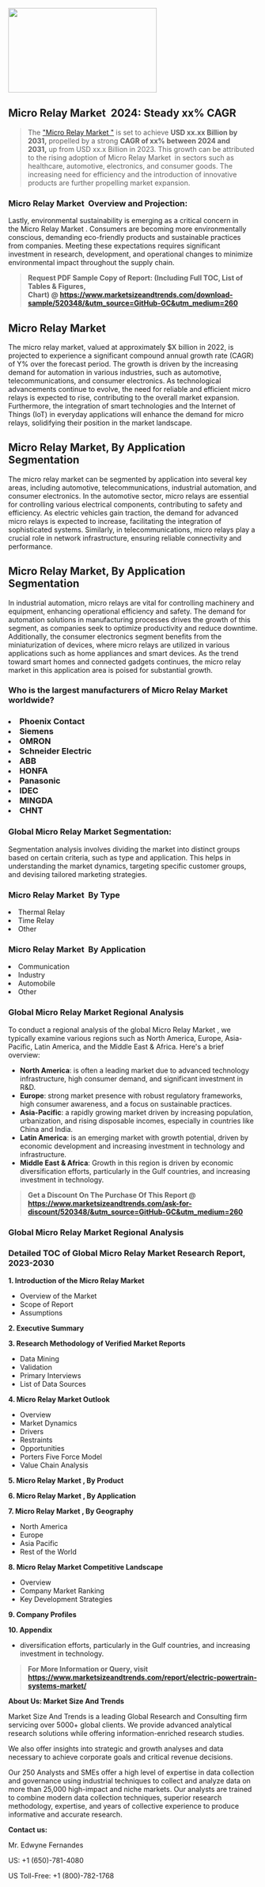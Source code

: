 <p><img class="alignnone size-medium wp-image-20088" src="https://ffe5etoiles.com/wp-content/uploads/2024/12/MST1-300x171.png" alt="" width="300" height="171" /></p><h2 id="ember46" class="ember-view reader-text-block__heading-2">Micro Relay Market &nbsp;2024: Steady&nbsp;xx% CAGR</h2><blockquote id="ember47" class="ember-view reader-text-block__blockquote">The&nbsp;<a class="app-aware-link " href="https://www.marketsizeandtrends.com/download-sample/520348/&utm_source=GitHub-GC&utm_medium=260" target="_blank" data-test-app-aware-link="">"Micro Relay Market "</a>&nbsp;is set to achieve&nbsp;<strong>USD&nbsp;xx.xx&nbsp;Billion by 2031,</strong>&nbsp;propelled by a strong&nbsp;<strong>CAGR of&nbsp;xx% between 2024 and 2031,</strong>&nbsp;up from USD xx.x Billion in 2023. This growth can be attributed to the rising adoption of&nbsp;Micro Relay Market &nbsp;in sectors such as healthcare, automotive, electronics, and consumer goods. The increasing need for efficiency and the introduction of innovative products are further propelling market expansion.</blockquote><h3 id="ember48" class="ember-view reader-text-block__heading-3">Micro Relay Market &nbsp;Overview and Projection:</h3><p id="ember49" class="ember-view reader-text-block__paragraph">Lastly, environmental sustainability is emerging as a critical concern in the&nbsp;Micro Relay Market . Consumers are becoming more environmentally conscious, demanding eco-friendly products and sustainable practices from companies. Meeting these expectations requires significant investment in research, development, and operational changes to minimize environmental impact throughout the supply chain.</p><blockquote id="ember50" class="ember-view reader-text-block__blockquote"><strong>Request PDF Sample Copy of Report: (Including Full TOC, List of Tables &amp; Figures, Chart)&nbsp;@&nbsp;<strong><a href="https://www.marketsizeandtrends.com/download-sample/520348/&utm_source=GitHub-GC&utm_medium=260" target="_blank">https://www.marketsizeandtrends.com/download-sample/520348/&utm_source=GitHub-GC&utm_medium=260</a></strong></strong></blockquote><h3 class=""> <h2>Micro Relay Market</h2><p>The micro relay market, valued at approximately $X billion in 2022, is projected to experience a significant compound annual growth rate (CAGR) of Y% over the forecast period. The growth is driven by the increasing demand for automation in various industries, such as automotive, telecommunications, and consumer electronics. As technological advancements continue to evolve, the need for reliable and efficient micro relays is expected to rise, contributing to the overall market expansion. Furthermore, the integration of smart technologies and the Internet of Things (IoT) in everyday applications will enhance the demand for micro relays, solidifying their position in the market landscape.</p><h2>Micro Relay Market, By Application Segmentation</h2><p>The micro relay market can be segmented by application into several key areas, including automotive, telecommunications, industrial automation, and consumer electronics. In the automotive sector, micro relays are essential for controlling various electrical components, contributing to safety and efficiency. As electric vehicles gain traction, the demand for advanced micro relays is expected to increase, facilitating the integration of sophisticated systems. Similarly, in telecommunications, micro relays play a crucial role in network infrastructure, ensuring reliable connectivity and performance.</p><h2>Micro Relay Market, By Application Segmentation</h2><p>In industrial automation, micro relays are vital for controlling machinery and equipment, enhancing operational efficiency and safety. The demand for automation solutions in manufacturing processes drives the growth of this segment, as companies seek to optimize productivity and reduce downtime. Additionally, the consumer electronics segment benefits from the miniaturization of devices, where micro relays are utilized in various applications such as home appliances and smart devices. As the trend toward smart homes and connected gadgets continues, the micro relay market in this application area is poised for substantial growth.</p></h3><h3 id="" class="">Who is the largest manufacturers of&nbsp;Micro Relay Market worldwide?</h3><h3 class=""></Li><Li>Phoenix Contact</Li><Li> Siemens</Li><Li> OMRON</Li><Li> Schneider Electric</Li><Li> ABB</Li><Li> HONFA</Li><Li> Panasonic</Li><Li> IDEC</Li><Li> MINGDA</Li><Li> CHNT</h3><h3 id="ember53" class="ember-view reader-text-block__heading-3">Global&nbsp;Micro Relay Market Segmentation:</h3><p id="ember54" class="ember-view reader-text-block__paragraph">Segmentation analysis involves dividing the market into distinct groups based on certain criteria, such as type and application. This helps in understanding the market dynamics, targeting specific customer groups, and devising tailored marketing strategies.</p><h3 id="" class="">Micro Relay Market &nbsp;By Type</h3><p></Li><Li>Thermal Relay</Li><Li> Time Relay</Li><Li> Other</p><h3 id="" class="">Micro Relay Market &nbsp;By Application</h3><p class=""></Li><Li>Communication</Li><Li> Industry</Li><Li> Automobile</Li><Li> Other</p><h3 id="ember62" class="ember-view reader-text-block__heading-3">Global Micro Relay Market Regional Analysis</h3><p id="ember63" class="ember-view reader-text-block__paragraph">To conduct a regional analysis of the global Micro Relay Market , we typically examine various regions such as North America, Europe, Asia-Pacific, Latin America, and the Middle East &amp; Africa. Here's a brief overview:</p><ul><li><strong>North America</strong>: is often a leading market due to advanced technology infrastructure, high consumer demand, and significant investment in R&amp;D.</li><li><strong>Europe</strong>: strong market presence with robust regulatory frameworks, high consumer awareness, and a focus on sustainable practices.</li><li><strong>Asia-Pacific</strong>: a rapidly growing market driven by increasing population, urbanization, and rising disposable incomes, especially in countries like China and India.</li><li><strong>Latin America</strong>: is an emerging market with growth potential, driven by economic development and increasing investment in technology and infrastructure.</li><li><strong>Middle East &amp; Africa</strong>: Growth in this region is driven by economic diversification efforts, particularly in the Gulf countries, and increasing investment in technology.</li></ul><blockquote id="ember61" class="ember-view reader-text-block__blockquote"><strong>Get a Discount On The Purchase Of This Report @ <strong><a href="https://html-cleaner.com/" target="">https://www.marketsizeandtrends.com/ask-for-discount/520348/&utm_source=GitHub-GC&utm_medium=260</a></strong></strong></blockquote><h3 id="ember62" class="ember-view reader-text-block__heading-3">Global Micro Relay Market Regional Analysis</h3><h3 id="" class="">Detailed TOC of Global Micro Relay Market Research Report, 2023-2030</h3><p id="" class=""><strong>1. Introduction of the Micro Relay Market </strong></p><ul><li>Overview of the Market</li><li>Scope of Report</li><li>Assumptions</li></ul><p id="" class=""><strong>2. Executive Summary</strong></p><p id="" class=""><strong>3. Research Methodology of Verified Market Reports</strong></p><ul><li>Data Mining</li><li>Validation</li><li>Primary Interviews</li><li>List of Data Sources</li></ul><p id="" class=""><strong>4. Micro Relay Market Outlook</strong></p><ul><li>Overview</li><li>Market Dynamics</li><li>Drivers</li><li>Restraints</li><li>Opportunities</li><li>Porters Five Force Model</li><li>Value Chain Analysis</li></ul><p id="" class=""><strong>5. Micro Relay Market , By Product</strong></p><p id="" class=""><strong>6. Micro Relay Market , By Application</strong></p><p id="" class=""><strong>7. Micro Relay Market , By Geography</strong></p><ul><li>North America</li><li>Europe</li><li>Asia Pacific</li><li>Rest of the World</li></ul><p id="" class=""><strong>8. Micro Relay Market Competitive Landscape</strong></p><ul><li>Overview</li><li>Company Market Ranking</li><li>Key Development Strategies</li></ul><p id="" class=""><strong>9. Company Profiles</strong></p><p id="" class=""><strong>10. Appendix</strong></p><ul><li>diversification efforts, particularly in the Gulf countries, and increasing investment in technology.</li></ul><blockquote id="ember65" class="ember-view reader-text-block__blockquote"><strong>For More Information or Query, visit <strong><strong><a href="https://html-cleaner.com/" target="">https://www.marketsizeandtrends.com/report/electric-powertrain-systems-market/</a></strong></strong></strong></blockquote><p id="" class=""><strong>About Us: Market Size And Trends</strong></p><p id="" class="">Market Size And Trends is a leading Global Research and Consulting firm servicing over 5000+ global clients. We provide advanced analytical research solutions while offering information-enriched research studies.</p><p id="" class="">We also offer insights into strategic and growth analyses and data necessary to achieve corporate goals and critical revenue decisions.</p><p id="" class="">Our 250 Analysts and SMEs offer a high level of expertise in data collection and governance using industrial techniques to collect and analyze data on more than 25,000 high-impact and niche markets. Our analysts are trained to combine modern data collection techniques, superior research methodology, expertise, and years of collective experience to produce informative and accurate research.</p><p id="" class=""><strong>Contact us:</strong></p><p id="" class="">Mr. Edwyne Fernandes</p><p id="" class="">US: +1 (650)-781-4080</p><p id="" class="">US Toll-Free: +1 (800)-782-1768</p>
